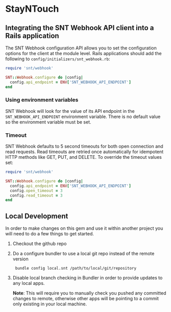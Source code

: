 # StayNTouch

## Integrating the SNT Webhook API client into a Rails application

The SNT Webhook configuration API allows you to set the configuration options
for the client at the module level. Rails applications should add the following
to `config/initializers/snt_webhook.rb`:

```ruby
require 'snt/webhook'

SNT::Webhook.configure do |config|
  config.api_endpoint = ENV['SNT_WEBHOOK_API_ENDPOINT']
end
```

### Using environment variables

SNT Webhook will look for the value of its API endpoint in the `SNT_WEBHOOK_API_ENDPOINT`
environment variable. There is no default value so the environment variable must be set.

### Timeout

SNT Webhook defaults to 5 second timeouts for both open connection and read requests.
Read timeouts are retried once automatically for idempotent HTTP methods like GET, PUT,
and DELETE. To override the timeout values set:

```ruby
require 'snt/webhook'

SNT::Webhook.configure do |config|
  config.api_endpoint = ENV['SNT_WEBHOOK_API_ENDPOINT']
  config.open_timeout = 3
  config.read_timeout = 3
end
```

## Local Development
In order to make changes on this gem and use it within another project you will need to do a few things to get started.

1. Checkout the github repo

2. Do a configure bundler to use a local git repo instead of the remote version

        bundle config local.snt /path/to/local/git/repository

3. Disable local branch checking in Bundler in order to provide updates to any local apps.

    **Note**: This will require you to manually check you pushed any committed changes to remote, otherwise other
apps will be pointing to a commit only existing in your local machine.

